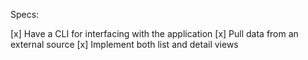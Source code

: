 Specs:

[x] Have a CLI for interfacing with the application
[x] Pull data from an external source
[x] Implement both list and detail views